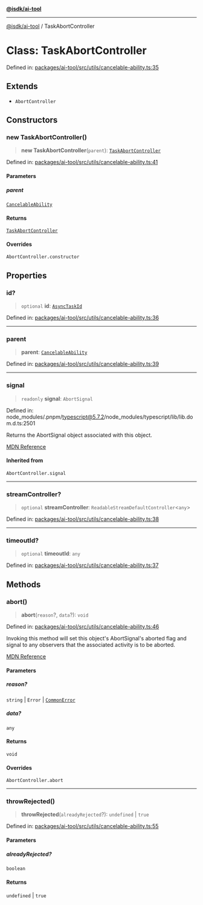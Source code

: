 [**@isdk/ai-tool**](../README.md)

***

[@isdk/ai-tool](../globals.md) / TaskAbortController

# Class: TaskAbortController

Defined in: [packages/ai-tool/src/utils/cancelable-ability.ts:35](https://github.com/isdk/ai-tool.js/blob/62dd65284e1c50d2e8546a14ae292154369bdb2c/src/utils/cancelable-ability.ts#L35)

## Extends

- `AbortController`

## Constructors

### new TaskAbortController()

> **new TaskAbortController**(`parent`): [`TaskAbortController`](TaskAbortController.md)

Defined in: [packages/ai-tool/src/utils/cancelable-ability.ts:41](https://github.com/isdk/ai-tool.js/blob/62dd65284e1c50d2e8546a14ae292154369bdb2c/src/utils/cancelable-ability.ts#L41)

#### Parameters

##### parent

[`CancelableAbility`](CancelableAbility.md)

#### Returns

[`TaskAbortController`](TaskAbortController.md)

#### Overrides

`AbortController.constructor`

## Properties

### id?

> `optional` **id**: [`AsyncTaskId`](../type-aliases/AsyncTaskId.md)

Defined in: [packages/ai-tool/src/utils/cancelable-ability.ts:36](https://github.com/isdk/ai-tool.js/blob/62dd65284e1c50d2e8546a14ae292154369bdb2c/src/utils/cancelable-ability.ts#L36)

***

### parent

> **parent**: [`CancelableAbility`](CancelableAbility.md)

Defined in: [packages/ai-tool/src/utils/cancelable-ability.ts:39](https://github.com/isdk/ai-tool.js/blob/62dd65284e1c50d2e8546a14ae292154369bdb2c/src/utils/cancelable-ability.ts#L39)

***

### signal

> `readonly` **signal**: `AbortSignal`

Defined in: node\_modules/.pnpm/typescript@5.7.2/node\_modules/typescript/lib/lib.dom.d.ts:2501

Returns the AbortSignal object associated with this object.

[MDN Reference](https://developer.mozilla.org/docs/Web/API/AbortController/signal)

#### Inherited from

`AbortController.signal`

***

### streamController?

> `optional` **streamController**: `ReadableStreamDefaultController`\<`any`\>

Defined in: [packages/ai-tool/src/utils/cancelable-ability.ts:38](https://github.com/isdk/ai-tool.js/blob/62dd65284e1c50d2e8546a14ae292154369bdb2c/src/utils/cancelable-ability.ts#L38)

***

### timeoutId?

> `optional` **timeoutId**: `any`

Defined in: [packages/ai-tool/src/utils/cancelable-ability.ts:37](https://github.com/isdk/ai-tool.js/blob/62dd65284e1c50d2e8546a14ae292154369bdb2c/src/utils/cancelable-ability.ts#L37)

## Methods

### abort()

> **abort**(`reason`?, `data`?): `void`

Defined in: [packages/ai-tool/src/utils/cancelable-ability.ts:46](https://github.com/isdk/ai-tool.js/blob/62dd65284e1c50d2e8546a14ae292154369bdb2c/src/utils/cancelable-ability.ts#L46)

Invoking this method will set this object's AbortSignal's aborted flag and signal to any observers that the associated activity is to be aborted.

[MDN Reference](https://developer.mozilla.org/docs/Web/API/AbortController/abort)

#### Parameters

##### reason?

`string` | `Error` | [`CommonError`](CommonError.md)

##### data?

`any`

#### Returns

`void`

#### Overrides

`AbortController.abort`

***

### throwRejected()

> **throwRejected**(`alreadyRejected`?): `undefined` \| `true`

Defined in: [packages/ai-tool/src/utils/cancelable-ability.ts:55](https://github.com/isdk/ai-tool.js/blob/62dd65284e1c50d2e8546a14ae292154369bdb2c/src/utils/cancelable-ability.ts#L55)

#### Parameters

##### alreadyRejected?

`boolean`

#### Returns

`undefined` \| `true`
